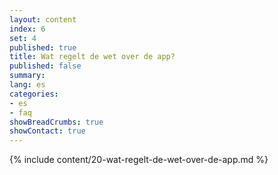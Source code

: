 ```yaml
---
layout: content
index: 6
set: 4
published: true
title: Wat regelt de wet over de app?
published: false
summary: 
lang: es
categories:
- es
- faq
showBreadCrumbs: true
showContact: true
---
```

{% include content/20-wat-regelt-de-wet-over-de-app.md %}
